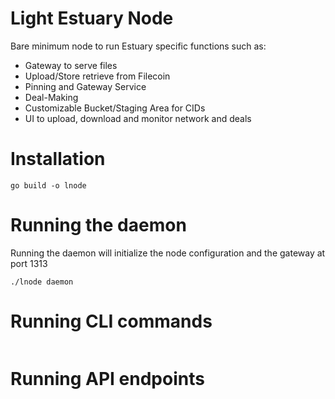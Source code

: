# Light Estuary Node

Bare minimum node to run Estuary specific functions such as:

- Gateway to serve files
- Upload/Store retrieve from Filecoin
- Pinning and Gateway Service
- Deal-Making
- Customizable Bucket/Staging Area for CIDs
- UI to upload, download and monitor network and deals


# Installation
```
go build -o lnode
```

# Running the daemon
Running the daemon will initialize the node configuration and the gateway at port 1313
```
./lnode daemon
```

# Running CLI commands
```

```

# Running API endpoints
```

```



